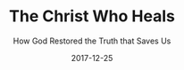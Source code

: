 ---
date: 2017-12-25
dateYear: 2017
isbn: 9781629723358
title: The Christ Who Heals
subtitle: How  God Restored the Truth that Saves Us
description: "In a world increasingly prone to doubt, a foundation in Christ is the only sure basis of a durable discipleship. And for Latter-day Saints, the Jesus Christ revealed through the Prophet Joseph Smith is, in some very significant ways, a different kind of Christ than the Jesus of modern Christianity. The Christ of the restored gospel collaborated with Heavenly Parents for our salvation even before the foundation of the world, 'does not anything' save it be for our benefit (2 Nephi 26:24), and is determined to patiently guide and nurture every one of God's children into an eternal heavenly family. Most significantly, this Christ does not rescue us from a condition of original sin or depravity. Rather, He is primarily a healer of the wounds incident to a long-planned sojourn, one intended to immerse us in the trials, pains, and soul-stretching of this mortal schoolroom. He is not only the most remarkable being in the history of religious thought; He is, in fact, The Christ Who Heals."
cover: cover-the-christ-who-heals.jpeg
coverGoogle:  
pageCount: 146
authors:
- Terryl Givens
- Fiona Givens
publishers: Deseret Books
published: 2017-10-30
publishedYear: 2017
shelves:
- non-fiction
---